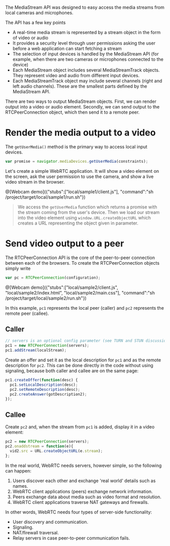 The MediaStream API was designed to easy access the media streams from local cameras and microphones.

The API has a few key points
- A real-time media stream is represented by a stream object in the form of video or audio
- It provides a security level through user permissions asking the user before a web application can start fetching a stream
- The selection of input devices is handled by the MediaStream API (for example, when there are two cameras or microphones connected to the device)
- Each MediaStream object includes several MediaStreamTrack objects. They represent video and audio from different input devices.
- Each MediaStreamTrack object may include several channels (right and left audio channels). These are the smallest parts defined by the MediaStream API.

There are two ways to output MediaStream objects. First, we can render output into a video or audio element. Secondly, we can send output to the RTCPeerConnection object, which then send it to a remote peer.

# Render the media output to a video

The `getUserMedia()` method is the primary way to access local input devices.

```js
var promise = navigator.mediaDevices.getUserMedia(constraints);
```

Let's create a simple WebRTC application. It will show a video element on the screen, ask the user permission to use the camera, and show a live video stream in the browser.

@[Webcam demo]({"stubs":["local/sample1/client.js"], "command":"sh /project/target/local/sample1/run.sh"})

> We access the `getUserMedia` function which returns a promise with the stream coming from the user's device. Then we load our stream into the video element using `window.URL.createObjectURL` which creates a URL representing the object given in parameter.

# Send video output to a peer

The RTCPeerConnection API is the core of the peer-to-peer connection between each of the browsers. To create the RTCPeerConnection objects simply write

```js
var pc = RTCPeerConnection(configuration);
```

@[Webcam demo]({"stubs":["local/sample2/client.js", "local/sample2/index.html", "local/sample2/main.css"], "command":"sh /project/target/local/sample2/run.sh"})

In this example, `pc1` represents the local peer (caller) and `pc2` represents the remote peer (callee).

## Caller

```js
// servers is an optional config parameter (see TURN and STUN discussions later)
pc1 = new RTCPeerConnection(servers);
pc1.addStream(localStream);
```

Create an offer and set it as the local description for `pc1` and as the remote description for `pc2`. This can be done directly in the code without using signaling, because both caller and callee are on the same page:

```js
pc1.createOffer(function(desc) {
  pc1.setLocalDescription(desc);
  pc2.setRemoteDescription(desc);
  pc2.createAnswer(gotDescription2);
});
```

## Callee

Create `pc2` and, when the stream from `pc1` is added, display it in a video element:

```js
pc2 = new RTCPeerConnection(servers);
pc2.onaddstream = function(e){
  vid2.src = URL.createObjectURL(e.stream);
};
```

In the real world, WebRTC needs servers, however simple, so the following can happen:

1. Users discover each other and exchange 'real world' details such as names.
2. WebRTC client applications (peers) exchange network information.
3. Peers exchange data about media such as video format and resolution.
4. WebRTC client applications traverse NAT gateways and firewalls.

In other words, WebRTC needs four types of server-side functionality:

- User discovery and communication.
- Signaling.
- NAT/firewall traversal.
- Relay servers in case peer-to-peer communication fails.
